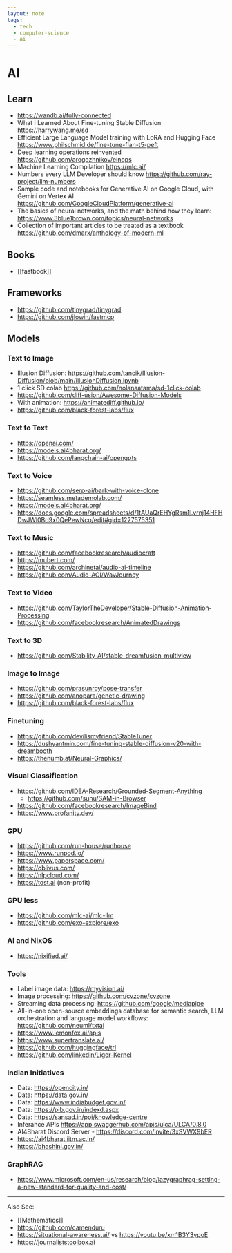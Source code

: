 ```yaml
---
layout: note
tags:
  - tech
  - computer-science
  - ai
---
```


# AI

## Learn

- https://wandb.ai/fully-connected
- What I Learned About Fine-tuning Stable Diffusion https://harrywang.me/sd
- Efficient Large Language Model training with LoRA and Hugging Face https://www.philschmid.de/fine-tune-flan-t5-peft
- Deep learning operations reinvented https://github.com/arogozhnikov/einops
- Machine Learning Compilation https://mlc.ai/
- Numbers every LLM Developer should know https://github.com/ray-project/llm-numbers
- Sample code and notebooks for Generative AI on Google Cloud, with Gemini on Vertex AI https://github.com/GoogleCloudPlatform/generative-ai
- The basics of neural networks, and the math behind how they learn: https://www.3blue1brown.com/topics/neural-networks
- Collection of important articles to be treated as a textbook https://github.com/dmarx/anthology-of-modern-ml

## Books

- [[fastbook]]

## Frameworks

- https://github.com/tinygrad/tinygrad
- https://github.com/jlowin/fastmcp

## Models

### Text to Image

- Illusion Diffusion: https://github.com/tancik/Illusion-Diffusion/blob/main/IllusionDiffusion.ipynb
- 1 click SD colab https://github.com/nolanaatama/sd-1click-colab
- https://github.com/diff-usion/Awesome-Diffusion-Models
- With animation: https://animatediff.github.io/
- https://github.com/black-forest-labs/flux

### Text to Text

- https://openai.com/
- https://models.ai4bharat.org/
- https://github.com/langchain-ai/opengpts

### Text to Voice

- https://github.com/serp-ai/bark-with-voice-clone
- https://seamless.metademolab.com/
- https://models.ai4bharat.org/
- https://docs.google.com/spreadsheets/d/1tAUaQrEHYgRsm1Lvrnj14HFHDwJWl0Bd9x0QePewNco/edit#gid=1227575351

### Text to Music

- https://github.com/facebookresearch/audiocraft
- https://mubert.com/
- https://github.com/archinetai/audio-ai-timeline
- https://github.com/Audio-AGI/WavJourney

### Text to Video

- https://github.com/TaylorTheDeveloper/Stable-Diffusion-Animation-Processing
- https://github.com/facebookresearch/AnimatedDrawings

### Text to 3D

- https://github.com/Stability-AI/stable-dreamfusion-multiview

### Image to Image

- https://github.com/prasunroy/pose-transfer
- https://github.com/anopara/genetic-drawing
- https://github.com/black-forest-labs/flux

### Finetuning

- https://github.com/devilismyfriend/StableTuner
- https://dushyantmin.com/fine-tuning-stable-diffusion-v20-with-dreambooth
- https://thenumb.at/Neural-Graphics/

### Visual Classification

- https://github.com/IDEA-Research/Grounded-Segment-Anything
  - https://github.com/sunu/SAM-in-Browser
- https://github.com/facebookresearch/ImageBind
- https://www.profanity.dev/

### GPU

- https://github.com/run-house/runhouse
- https://www.runpod.io/
- https://www.paperspace.com/
- https://oblivus.com/
- https://nlpcloud.com/
- https://tost.ai (non-profit)

### GPU less

- https://github.com/mlc-ai/mlc-llm
- https://github.com/exo-explore/exo

### AI and NixOS

- https://nixified.ai/

### Tools

- Label image data: https://myvision.ai/
- Image processing: https://github.com/cvzone/cvzone
- Streaming data processing: https://github.com/google/mediapipe
- All-in-one open-source embeddings database for semantic search, LLM orchestration and language model workflows: https://github.com/neuml/txtai
- https://www.lemonfox.ai/apis
- https://www.supertranslate.ai/
- https://github.com/huggingface/trl
- https://github.com/linkedin/Liger-Kernel

### Indian Initiatives

- Data: https://opencity.in/
- Data: https://data.gov.in/
- Data: https://www.indiabudget.gov.in/
- Data: https://pib.gov.in/indexd.aspx
- Data: https://sansad.in/poi/knowledge-centre
- Inferance APIs https://app.swaggerhub.com/apis/ulca/ULCA/0.8.0
- AI4Bharat Discord Server - https://discord.com/invite/3xSVWX9bER
- https://ai4bharat.iitm.ac.in/
- https://bhashini.gov.in/

### GraphRAG

- https://www.microsoft.com/en-us/research/blog/lazygraphrag-setting-a-new-standard-for-quality-and-cost/

---

Also See:

- [[Mathematics]]
- https://github.com/camenduru
- https://situational-awareness.ai/ vs https://youtu.be/xm1B3Y3ypoE
- https://journaliststoolbox.ai
